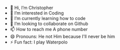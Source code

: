 - 👋 Hi, I’m Christopher 
- 👀 I’m interested in Coding
- 🌱 I’m currently learning how to code
- 💞️ I’m looking to collaborate on Github
- 📫 How to reach me A phone number
- 😄 Pronouns: He not Him because I'll never be him
- ⚡ Fun fact: I play Waterpolo
  

<!---
Code-cpu-dev/Code-cpu-dev is a ✨ special ✨ repository because its `README.md` (this file) appears on your GitHub profile.
You can click the Preview link to take a look at your changes.
--->
